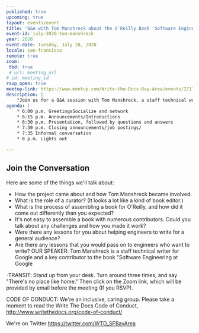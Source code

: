 ```yaml
---
published: true
upcoming: true
layout: events/event
title: "Q&A with Tom Manshreck about the O'Reilly Book 'Software Engineering at Google'"
event-id: july-2020-tom-manshreck
year: 2020
event-date: Tuesday, July 28, 2020
locale: san-francisco
remote: true
zoom:
 tbd: true
 # url: meeting_url
# id: meeting_id
rsvp_open: true
meetup-link: https://www.meetup.com/Write-the-Docs-Bay-Area/events/271705951/
description: |
    "Join us for a Q&A session with Tom Manshreck, a staff technical writer for Google and a key contributor to the book "Software Engineering at Google."
agenda: |
    * 6:00 p.m. GreetingsSocialize and network
    * 6:15 p.m. Announcements/Introductions
    * 6:30 p.m. Presentation, followed by questions and answers
    * 7:30 p.m. Closing announcements/job postings/
    * 7:35 Informal conversation
    * 8 p.m. Lights out

---
```

## Join the Conversation
Here are some of the things we'll talk about:

* How the project came about and how Tom Manshreck became involved.
* What is the role of a curator? (It looks a lot like a kind of book editor.)
* What is the process of assembling a book for O'Reilly, and how did it come out differently than you expected?
* It's not easy to assemble a book with numerous contributors. Could you talk about any challenges and how you made it work?
* Were there any lessons for you about helping engineers to write for a general audience?
* Are there any lessons that you would pass on to engineers who want to write?
OUR SPEAKER: Tom Manshreck is a staff technical writer for Google and a key contributor to the book "Software Engineering at Google

-TRANSIT:
Stand up from your desk. Turn around three times, and say "There's no place like home."
Then click on the Zoom link, which will be provided by email before the meeting (If you RSVP).

CODE OF CONDUCT: We're an inclusive, caring group. Please take a moment to read the Write The Docs Code of Conduct, http://www.writethedocs.org/code-of-conduct/

We're on Twitter
https://twitter.com/WTD_SFBayArea
